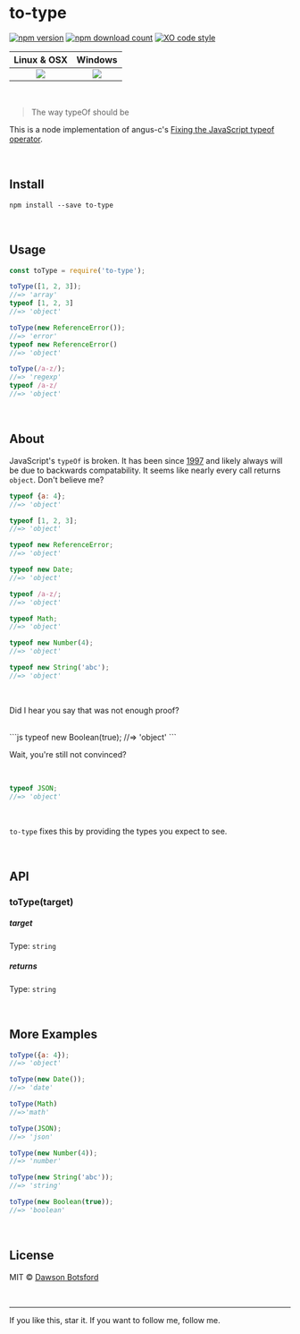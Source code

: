 # to-type
[![npm version](https://img.shields.io/npm/v/to-type.svg)](https://www.npmjs.com/package/to-type)
[![npm download count](http://img.shields.io/npm/dm/to-type.svg?style=flat)](http://npmjs.org/to-type)
[![XO code style](https://img.shields.io/badge/code_style-XO-5ed9c7.svg)](https://github.com/sindresorhus/xo)

  <table>
    <thead>
      <tr>
        <th>Linux & OSX</th>
        <th>Windows</th>
      </tr>
    </thead>
    <tbody>
      <tr>
        <td align='center'>
          <a href='https://travis-ci.org/dawsonbotsford/to-type'><img src='https://api.travis-ci.org/dawsonbotsford/to-type.svg?branch=master'></a>
        </td>
        <td align='center'>
          <a href='https://ci.appveyor.com/project/dawsonbotsford/to-type'><img src='https://ci.appveyor.com/api/projects/status/xnen769jka939d6t/branch/master?svg=true'></a>
        </td>
      </tr>
    </tbody>
  </table>

<br>

> The way typeOf should be

This is a node implementation of angus-c's [Fixing the JavaScript typeof operator](https://javascriptweblog.wordpress.com/2011/08/08/fixing-the-javascript-typeof-operator/).

<br>

## Install

```
npm install --save to-type
```

<br>

## Usage

```js
const toType = require('to-type');

toType([1, 2, 3]);
//=> 'array'
typeof [1, 2, 3]
//=> 'object'

toType(new ReferenceError());
//=> 'error'
typeof new ReferenceError()
//=> 'object'

toType(/a-z/);
//=> 'regexp'
typeof /a-z/
//=> 'object'
```

<br>

## About
JavaScript's `typeOf` is broken. It has been since [1997](http://www.ecma-international.org/publications/files/ECMA-ST-ARCH/ECMA-262,%201st%20edition,%20June%201997.pdf#sec-11.4.3) and likely always will be due to backwards compatability. It seems like nearly every call returns `object`. Don't believe me?

```js
typeof {a: 4};
//=> 'object'

typeof [1, 2, 3];
//=> 'object'

typeof new ReferenceError;
//=> 'object'

typeof new Date;
//=> 'object'

typeof /a-z/;
//=> 'object'

typeof Math;
//=> 'object'

typeof new Number(4);
//=> 'object'

typeof new String('abc');
//=> 'object'
```

<br>

Did I hear you say that was not enough proof?

<br>
```js
typeof new Boolean(true);
//=> 'object'
```

<br>

Wait, you're still not convinced?

<br>

```js
typeof JSON;
//=> 'object'
```

<br>

`to-type` fixes this by providing the types you expect to see.

<br>

## API

### toType(target)

##### target

Type: `string`

##### returns

Type: `string`

<br>

## More Examples
```js
toType({a: 4});
//=> 'object'

toType(new Date());
//=> 'date'

toType(Math)
//=>'math'

toType(JSON);
//=> 'json'

toType(new Number(4));
//=> 'number'

toType(new String('abc'));
//=> 'string'

toType(new Boolean(true));
//=> 'boolean'
```

<br>

## License

MIT © [Dawson Botsford](http://dawsonbotsford.com)

<br>

---
If you like this, star it. If you want to follow me, follow me.

